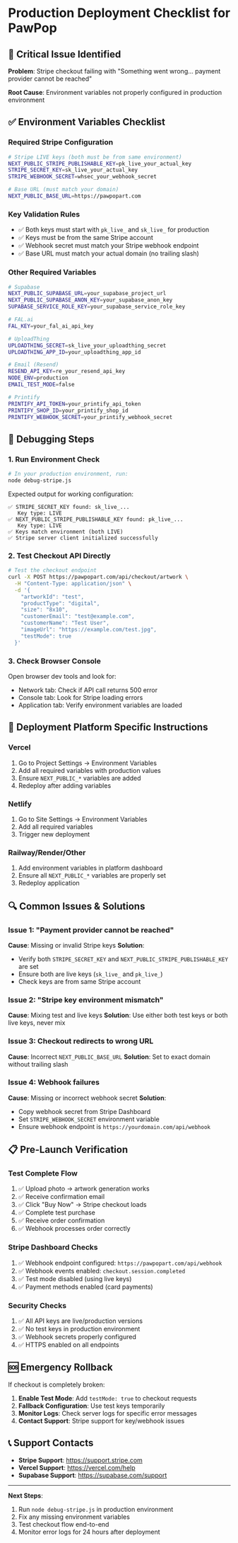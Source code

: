 # Production Deployment Checklist for PawPop

## 🚨 Critical Issue Identified

**Problem**: Stripe checkout failing with "Something went wrong... payment provider cannot be reached"

**Root Cause**: Environment variables not properly configured in production environment

## ✅ Environment Variables Checklist

### Required Stripe Configuration
```bash
# Stripe LIVE keys (both must be from same environment)
NEXT_PUBLIC_STRIPE_PUBLISHABLE_KEY=pk_live_your_actual_key
STRIPE_SECRET_KEY=sk_live_your_actual_key
STRIPE_WEBHOOK_SECRET=whsec_your_webhook_secret

# Base URL (must match your domain)
NEXT_PUBLIC_BASE_URL=https://pawpopart.com
```

### Key Validation Rules
- ✅ Both keys must start with `pk_live_` and `sk_live_` for production
- ✅ Keys must be from the same Stripe account
- ✅ Webhook secret must match your Stripe webhook endpoint
- ✅ Base URL must match your actual domain (no trailing slash)

### Other Required Variables
```bash
# Supabase
NEXT_PUBLIC_SUPABASE_URL=your_supabase_project_url
NEXT_PUBLIC_SUPABASE_ANON_KEY=your_supabase_anon_key
SUPABASE_SERVICE_ROLE_KEY=your_supabase_service_role_key

# FAL.ai
FAL_KEY=your_fal_ai_api_key

# UploadThing
UPLOADTHING_SECRET=sk_live_your_uploadthing_secret
UPLOADTHING_APP_ID=your_uploadthing_app_id

# Email (Resend)
RESEND_API_KEY=re_your_resend_api_key
NODE_ENV=production
EMAIL_TEST_MODE=false

# Printify
PRINTIFY_API_TOKEN=your_printify_api_token
PRINTIFY_SHOP_ID=your_printify_shop_id
PRINTIFY_WEBHOOK_SECRET=your_printify_webhook_secret
```

## 🔧 Debugging Steps

### 1. Run Environment Check
```bash
# In your production environment, run:
node debug-stripe.js
```

Expected output for working configuration:
```
✅ STRIPE_SECRET_KEY found: sk_live_...
   Key type: LIVE
✅ NEXT_PUBLIC_STRIPE_PUBLISHABLE_KEY found: pk_live_...
   Key type: LIVE
✅ Keys match environment (both LIVE)
✅ Stripe server client initialized successfully
```

### 2. Test Checkout API Directly
```bash
# Test the checkout endpoint
curl -X POST https://pawpopart.com/api/checkout/artwork \
  -H "Content-Type: application/json" \
  -d '{
    "artworkId": "test",
    "productType": "digital",
    "size": "8x10",
    "customerEmail": "test@example.com",
    "customerName": "Test User",
    "imageUrl": "https://example.com/test.jpg",
    "testMode": true
  }'
```

### 3. Check Browser Console
Open browser dev tools and look for:
- Network tab: Check if API call returns 500 error
- Console tab: Look for Stripe loading errors
- Application tab: Verify environment variables are loaded

## 🚀 Deployment Platform Specific Instructions

### Vercel
1. Go to Project Settings → Environment Variables
2. Add all required variables with production values
3. Ensure `NEXT_PUBLIC_*` variables are added
4. Redeploy after adding variables

### Netlify
1. Go to Site Settings → Environment Variables
2. Add all required variables
3. Trigger new deployment

### Railway/Render/Other
1. Add environment variables in platform dashboard
2. Ensure all `NEXT_PUBLIC_*` variables are properly set
3. Redeploy application

## 🔍 Common Issues & Solutions

### Issue 1: "Payment provider cannot be reached"
**Cause**: Missing or invalid Stripe keys
**Solution**: 
- Verify both `STRIPE_SECRET_KEY` and `NEXT_PUBLIC_STRIPE_PUBLISHABLE_KEY` are set
- Ensure both are live keys (`sk_live_` and `pk_live_`)
- Check keys are from same Stripe account

### Issue 2: "Stripe key environment mismatch"
**Cause**: Mixing test and live keys
**Solution**: Use either both test keys or both live keys, never mix

### Issue 3: Checkout redirects to wrong URL
**Cause**: Incorrect `NEXT_PUBLIC_BASE_URL`
**Solution**: Set to exact domain without trailing slash

### Issue 4: Webhook failures
**Cause**: Missing or incorrect webhook secret
**Solution**: 
- Copy webhook secret from Stripe Dashboard
- Set `STRIPE_WEBHOOK_SECRET` environment variable
- Ensure webhook endpoint is `https://yourdomain.com/api/webhook`

## 📋 Pre-Launch Verification

### Test Complete Flow
1. ✅ Upload photo → artwork generation works
2. ✅ Receive confirmation email
3. ✅ Click "Buy Now" → Stripe checkout loads
4. ✅ Complete test purchase
5. ✅ Receive order confirmation
6. ✅ Webhook processes order correctly

### Stripe Dashboard Checks
1. ✅ Webhook endpoint configured: `https://pawpopart.com/api/webhook`
2. ✅ Webhook events enabled: `checkout.session.completed`
3. ✅ Test mode disabled (using live keys)
4. ✅ Payment methods enabled (card payments)

### Security Checks
1. ✅ All API keys are live/production versions
2. ✅ No test keys in production environment
3. ✅ Webhook secrets properly configured
4. ✅ HTTPS enabled on all endpoints

## 🆘 Emergency Rollback

If checkout is completely broken:

1. **Enable Test Mode**: Add `testMode: true` to checkout requests
2. **Fallback Configuration**: Use test keys temporarily
3. **Monitor Logs**: Check server logs for specific error messages
4. **Contact Support**: Stripe support for key/webhook issues

## 📞 Support Contacts

- **Stripe Support**: https://support.stripe.com
- **Vercel Support**: https://vercel.com/help
- **Supabase Support**: https://supabase.com/support

---

**Next Steps**: 
1. Run `node debug-stripe.js` in production environment
2. Fix any missing environment variables
3. Test checkout flow end-to-end
4. Monitor error logs for 24 hours after deployment
